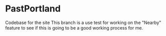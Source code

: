 # PastPortland
Codebase for the site
This branch is a use test for working on the "Nearby" feature to see if this is going to be a good working process for me.
